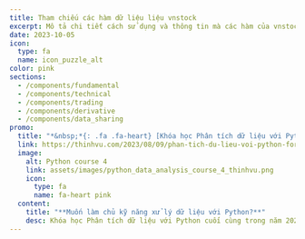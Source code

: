 ```yaml
---
title: Tham chiếu các hàm dữ liệu liệu vnstock
excerpt: Mô tả chi tiết cách sử dụng và thông tin mà các hàm của vnstock cung cấp.
date: 2023-10-05
icon:
  type: fa
  name: icon_puzzle_alt
color: pink
sections:
  - /components/fundamental
  - /components/technical
  - /components/trading
  - /components/derivative
  - /components/data_sharing
promo:
  title: "*&nbsp;*{: .fa .fa-heart} [Khóa học Phân tích dữ liệu với Python #4](https://thinhvu.com/2023/08/09/phan-tich-du-lieu-voi-python-for-data-analysis-3?utm_source=vnstock-docs&utm_medium=start)"
  link: https://thinhvu.com/2023/08/09/phan-tich-du-lieu-voi-python-for-data-analysis-3?utm_source=vnstock-docs&utm_medium=start
  image:
    alt: Python course 4
    link: assets/images/python_data_analysis_course_4_thinhvu.png
    icon:
      type: fa
      name: fa-heart pink
  content:
    title: "**Muốn làm chủ kỹ năng xử lý dữ liệu với Python?**"
    desc: Khóa học Phân tích dữ liệu với Python cuối cùng trong năm 2023. Đăng ký ngay!.
---
```

